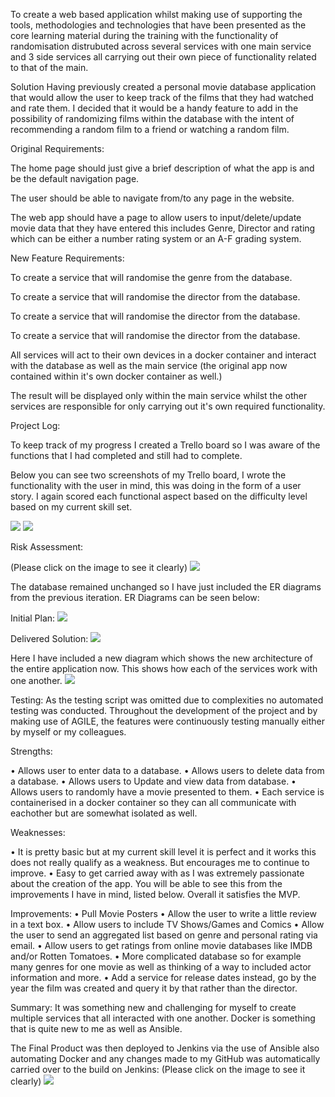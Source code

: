 To create a web based application whilst making use of supporting the tools, methodologies and technologies that have been presented as the core learning material during the training with the functionality of randomisation distrubuted across several services with one main service and 3 side services all carrying out their own piece of functionality related to that of the main.

Solution
Having previously created a personal movie database application that would allow the user to keep track of the films that they had watched and rate them.
I decided that it would be a handy feature to add in the possibility of randomizing films within the database with the intent of recommending a random film to a friend or watching a random film. 

Original Requirements:

The home page should just give a brief description of what the app is and be the default navigation page.

The user should be able to navigate from/to any page in the website.

The web app should have a page to allow users to input/delete/update movie data that they have entered this includes Genre, Director and rating which can be either a number rating system or an A-F grading system.

New Feature Requirements:

To create a service that will randomise the genre from the database.

To create a service that will randomise the director from the database.

To create a service that will randomise the director from the database.

To create a service that will randomise the director from the database.

All services will act to their own devices in a docker container and interact with the database as well as the main service (the original app now contained within it's own docker container as well.)

The result will be displayed only within the main service whilst the other services are responsible for only carrying out it's own required functionality.

Project Log:

To keep track of my progress I created a Trello board so I was aware of the functions that I had completed and still had to complete.

Below you can see two screenshots of my Trello board, I wrote the functionality with the user in mind, this was doing in the form of a user story. I again scored each functional aspect based on the difficulty level based on my current skill set.

<img src="https://i.imgur.com/cxQnuBr.jpg" />
<img src="https://i.imgur.com/ZTMNvJj.png" />

Risk Assessment:

(Please click on the image to see it clearly)
<img src="https://i.imgur.com/h7xDO3n.png" />


The database remained unchanged so I have just included the ER diagrams from the previous iteration.
ER Diagrams can be seen below:

Initial Plan:
<img src="https://i.imgur.com/rIoSJV0.png" />


Delivered Solution: 
<img src="https://i.imgur.com/M8orczV.png" />

Here I have included a new diagram which shows the new architecture of the entire application now. This shows how each of the services work with one another.
<img src="https://i.imgur.com/NFrJZVn.png" />


Testing:
As the testing script was omitted due to complexities no automated testing was conducted. Throughout the development of the project and by making use of AGILE, the features were continuously testing manually either by myself or my colleagues.

Strengths:

•	Allows user to enter data to a database.
•	Allows users to delete data from a database.
•	Allows users to Update and view data from database.
•	Allows users to randomly have a movie presented to them.
•	Each service is containerised in a docker container so they can all communicate with eachother but are somewhat isolated as well.

Weaknesses:

•	It is pretty basic but at my current skill level it is perfect and it works this does not really qualify as a weakness. But encourages me to continue to improve.
•	Easy to get carried away with as I was extremely passionate about the creation of the app. You will be able to see this from the improvements I have in mind, listed below. Overall it satisfies the MVP.

Improvements:
•	Pull Movie Posters 
•	Allow the user to write a little review in a text box.
•	Allow users to include TV Shows/Games and Comics
•	Allow the user to send an aggregated list based on genre and personal rating via email.
•	Allow users to get ratings from online movie databases like IMDB and/or Rotten Tomatoes.
•	More complicated database so for example many genres for one movie as well as thinking of a way to included actor information and more.
•	Add a service for release dates instead, go by the year the film was created and query it by that rather than the director.


Summary:
It was something new and challenging for myself to create multiple services that all interacted with one another. Docker is something that is quite new to me as well as Ansible.


The Final Product was then deployed to Jenkins via the use of Ansible also automating Docker and any changes made to my GitHub was automatically carried over to the build on Jenkins:
(Please click on the image to see it clearly)
<img src="https://i.imgur.com/zEocnfy.png" />


